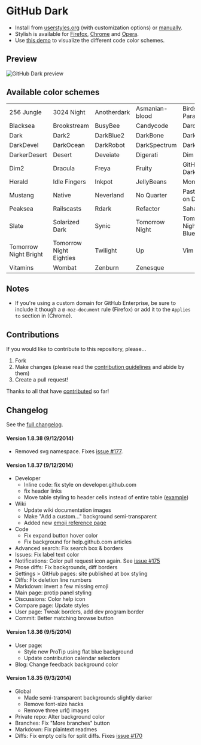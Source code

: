 # GitHub Dark

- Install from [userstyles.org](http://userstyles.org/styles/37035) (with customization options) or [manually](https://raw.githubusercontent.com/StylishThemes/GitHub-Dark/master/github-dark.css).
- Stylish is available for [Firefox](https://addons.mozilla.org/en-US/firefox/addon/2108/), [Chrome](https://chrome.google.com/extensions/detail/fjnbnpbmkenffdnngjfgmeleoegfcffe) and [Opera](https://addons.opera.com/en/extensions/details/stylish-for-opera/).
- Use [this demo](http://StylishThemes.github.io/GitHub-Dark/) to visualize the different code color schemes.

## Preview
![GitHub Dark preview](http://i.imgur.com/MsrHuFh.png)

## Available color schemes

|   |   |   |   |   |
| --- | --- | --- | --- | --- |
| 256 Jungle | 3024 Night | Anotherdark | Asmanian-blood | Birds of Paradise |
| Blacksea | Brookstream | BusyBee | Candycode | Darcula |
| Dark | Dark2 | DarkBlue2 | DarkBone | DarkBurn |
| DarkDevel | DarkOcean | DarkRobot | DarkSpectrum | DarkZ |
| DarkerDesert | Desert | Deveiate | Digerati | Dim |
| Dim2 | Dracula | Freya | Fruity | GitHub-Dark |
| Herald | Idle Fingers | Inkpot | JellyBeans | Monokai |
| Mustang | Native | Neverland | No Quarter | Pastels on Dark |
| Peaksea | Railscasts | Rdark | Refactor | Sahara |
| Slate | Solarized Dark | Synic | Tomorrow Night | Tomorrow Night Blue |
| Tomorrow Night Bright | Tomorrow Night Eighties | Twilight | Up | Vim |
| Vitamins | Wombat | Zenburn | Zenesque |  |

## Notes

* If you're using a custom domain for GitHub Enterprise, be sure to include it though a `@-moz-document` rule (Firefox) or add it to the `Applies to` section in (Chrome).

## Contributions

If you would like to contribute to this repository, please...

1. Fork
2. Make changes (please read the [contribution guidelines](https://github.com/StylishThemes/GitHub-Dark/blob/master/CONTRIBUTING.md) and abide by them)
3. Create a pull request!

Thanks to all that have [contributed](https://github.com/StylishThemes/GitHub-Dark/graphs/contributors) so far!

## Changelog

See the [full changelog](https://github.com/StylishThemes/GitHub-Dark/wiki).

#### Version 1.8.38 (9/12/2014)

* Removed svg namespace. Fixes [issue #177](https://github.com/StylishThemes/GitHub-Dark/issues/177).

#### Version 1.8.37 (9/12/2014)

* Developer
  * Inline code: fix style on developer.github.com
  * fix header links
  * Move table styling to header cells instead of entire table ([example](https://developer.github.com/webhooks/#ping-event-payload))
* Wiki
  * Update wiki documentation images
  * Make "Add a custom..." background semi-transparent
  * Added new [emoji reference page](https://github.com/StylishThemes/GitHub-Dark/wiki/Emoji)
* Code
  * Fix expand button hover color
  * Fix background for help.github.com articles
* Advanced search: Fix search box & borders
* Issues: Fix label text color
* Notifications: Color pull request icon again. See [issue #175](https://github.com/StylishThemes/GitHub-Dark/issues/175)
* Prose diffs: Fix backgrounds, diff borders
* Settings > GitHub pages: site published at box styling
* Diffs: FIx deletion line numbers
* Markdown: invert a few missing emoji
* Main page: protip panel styling
* Discussions: Color help icon
* Compare page: Update styles
* User page: Tweak borders, add dev program border
* Commit: Better matching browse button

#### Version 1.8.36 (9/5/2014)

* User page:
  * Style new ProTip using flat blue background
  * Update contribution calendar selectors
* Blog: Change feedback background color

#### Version 1.8.35 (9/3/2014)

* Global
  * Made semi-transparent backgrounds slightly darker
  * Remove font-size hacks
  * Remove three url() images
* Private repo: Alter background color
* Branches: Fix "More branches" button
* Markdown: Fix plaintext readmes
* Diffs: Fix empty cells for split diffs. Fixes [issue #170](https://github.com/StylishThemes/GitHub-Dark/issues/170)
